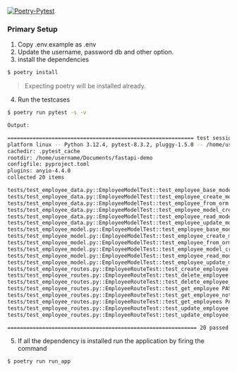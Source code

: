 [![Poetry-Pytest](https://github.com/rajendrakumaryadav/fastapi-employee-record/actions/workflows/poetry-pytest-test.yml/badge.svg)](https://github.com/rajendrakumaryadav/fastapi-employee-record/actions/workflows/poetry-pytest-test.yml)
### Primary Setup
1. Copy .env.example as .env
2. Update the username, password db and other option.
3. install the dependencies
```bash
$ poetry install
```
> Expecting poetry will be installed already.
4. Run the testcases
```bash
$ poetry run pytest -s -v

Output:

=========================================================== test session starts ============================================================
platform linux -- Python 3.12.4, pytest-8.3.2, pluggy-1.5.0 -- /home/username/.cache/pypoetry/virtualenvs/fastapi-demo-c0ss8YTM-py3.12/bin/python
cachedir: .pytest_cache
rootdir: /home/username/Documents/fastapi-demo
configfile: pyproject.toml
plugins: anyio-4.4.0
collected 20 items

tests/test_employee_data.py::EmployeeModelTest::test_employee_base_model_creation PASSED
tests/test_employee_data.py::EmployeeModelTest::test_employee_create_model_creation PASSED
tests/test_employee_data.py::EmployeeModelTest::test_employee_from_orm PASSED
tests/test_employee_data.py::EmployeeModelTest::test_employee_model_creation PASSED
tests/test_employee_data.py::EmployeeModelTest::test_employee_read_model_creation PASSED
tests/test_employee_data.py::EmployeeModelTest::test_employee_update_model_creation PASSED
tests/test_employee_model.py::EmployeeModelTest::test_employee_base_model_creation PASSED
tests/test_employee_model.py::EmployeeModelTest::test_employee_create_model_creation PASSED
tests/test_employee_model.py::EmployeeModelTest::test_employee_from_orm PASSED
tests/test_employee_model.py::EmployeeModelTest::test_employee_model_creation PASSED
tests/test_employee_model.py::EmployeeModelTest::test_employee_read_model_creation PASSED
tests/test_employee_model.py::EmployeeModelTest::test_employee_update_model_creation PASSED
tests/test_employee_routes.py::EmployeeRouteTest::test_create_employee PASSED
tests/test_employee_routes.py::EmployeeRouteTest::test_delete_employee PASSED
tests/test_employee_routes.py::EmployeeRouteTest::test_delete_employee_not_found PASSED
tests/test_employee_routes.py::EmployeeRouteTest::test_get_employee PASSED
tests/test_employee_routes.py::EmployeeRouteTest::test_get_employee_not_found PASSED
tests/test_employee_routes.py::EmployeeRouteTest::test_get_employees PASSED
tests/test_employee_routes.py::EmployeeRouteTest::test_update_employee PASSED
tests/test_employee_routes.py::EmployeeRouteTest::test_update_employee_not_found PASSED

============================================================ 20 passed in 1.72s ============================================================
```
5. If all the dependency is installed run the application by firing the command
```bash
$ poetry run run_app
```

